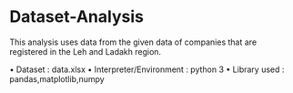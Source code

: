 # Dataset-Analysis
This analysis uses data from the given data of companies that are registered in the   Leh and Ladakh region.


•	Dataset :  data.xlsx
•	Interpreter/Environment : python 3
•	Library used : pandas,matplotlib,numpy
